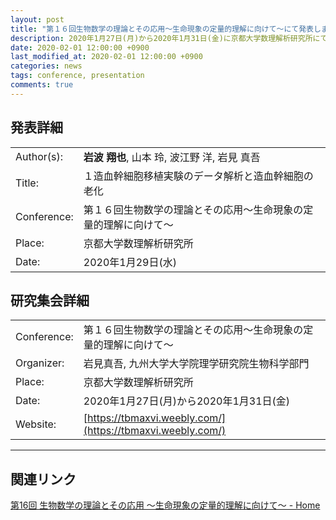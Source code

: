 ```yaml
---
layout: post
title: "第１６回生物数学の理論とその応用〜生命現象の定量的理解に向けて〜にて発表しました"
description: 2020年1月27日(月)から2020年1月31日(金)に京都大学数理解析研究所にて開催され第１６回生物数学の理論とその応用〜生命現象の定量的理解に向けて〜に参加し、発表を行いました。
date: 2020-02-01 12:00:00 +0900
last_modified_at: 2020-02-01 12:00:00 +0900
categories: news
tags: conference, presentation
comments: true
---
```


## 発表詳細

|||
:---|:---
Author(s):|**岩波 翔也**, 山本 玲, 波江野 洋, 岩見 真吾
Title:|１造血幹細胞移植実験のデータ解析と造血幹細胞の老化
Conference:|第１６回生物数学の理論とその応用〜生命現象の定量的理解に向けて〜
Place:|京都大学数理解析研究所
Date:|2020年1月29日(水)

## 研究集会詳細

|||
:---|:---
Conference:|第１６回生物数学の理論とその応用〜生命現象の定量的理解に向けて〜
Organizer:|岩見真吾, 九州大学大学院理学研究院生物科学部門
Place:|京都大学数理解析研究所
Date:|2020年1月27日(月)から2020年1月31日(金)
Website:|[https://tbmaxvi.weebly.com/](https://tbmaxvi.weebly.com/)



---

## 関連リンク

[第16回 生物数学の理論とその応用 ～生命現象の定量的理解に向けて～ \- Home](https://tbmaxvi.weebly.com/)
